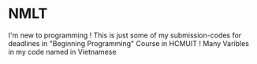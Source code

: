 # NMLT 
I'm new to programming !
This is just some of my submission-codes for deadlines in "Beginning Programming" Course in HCMUIT !
Many Varibles in my code named in Vietnamese 
